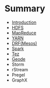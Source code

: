# Summary

* [Introduction](README.md)
* [HDFS](hadoop.md)
* [MapReduce](mapreduce.md)
* [YARN](yarn.md)
* [DRF(Mesos)](drf.md)
* [Spark](spark.md)
* [Tez](tez.md)
* [Geode](geode.md)
* Storm
* rStream
* Pregel
* GraphX

